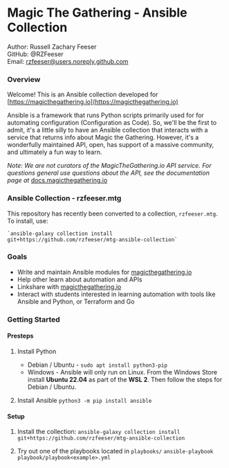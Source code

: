 # Magic The Gathering - Ansible Collection

Author: Russell Zachary Feeser  
GitHub: @RZFeeser  
Email: rzfeeser@users.noreply.github.com 

### Overview

Welcome! This is an Ansible collection developed for [https://magicthegathering.io](https://magicthegathering.io)

Ansible is a framework that runs Python scripts primarily used for for automating configuration (Configuration as Code). So, we'll be the first to admit, it's a little silly to have an Ansible collection that interacts with a service that returns info about Magic the Gathering. However, it's a wonderfully maintained API, open, has support of a massive community, and ultimately a fun way to learn. 

*Note: We are not curators of the MagicTheGathering.io API service. For questions general use questions about the API, see the documentation page at* [docs.magicthegathering.io](https://docs.magicthegathering.io)


### Ansible Collection - rzfeeser.mtg

This repository has recently been converted to a collection, `rzfeeser.mtg`. To install, use:

    `ansible-galaxy collection install git+https://github.com/rzfeeser/mtg-ansible-collection`


### Goals

  - Write and maintain Ansible modules for [magicthegathering.io](https://docs.magicthegathering.io)
  - Help other learn about automation and APIs
  - Linkshare with [magicthegathering.io](https://docs.magicthegathering.io)
  - Interact with students interested in learning automation with tools like Ansible and Python, or Terraform and Go


### Getting Started

#### Presteps

1. Install Python
    - Debian / Ubuntu - `sudo apt install python3-pip`
    - Windows - Ansible will only run on Linux. From the Windows Store install **Ubuntu 22.04** as part of the **WSL 2**. Then follow the steps for Debian / Ubuntu.

2. Install Ansible
    `python3 -m pip install ansible`

#### Setup

1. Install the collection:
    `ansible-galaxy collection install git+https://github.com/rzfeeser/mtg-ansible-collection`
    
2. Try out one of the playbooks located in `playbooks/`
    `ansible-playbook playbook/playbook<example>.yml`
